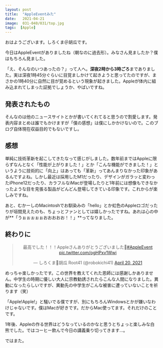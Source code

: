 ```yaml
---
layout: post
title:  "AppleEventみた"
date:   2021-04-21
image:  031-040/031/top.jpg
tags:  [Apple]
---
```


おはようございます。しろくま＠胡瓜です。

今日はAppleEventがありましたね（朝なのに過去形）。みなさん見ましたか？僕はもちろん見ました。

「え、そんなのいつあったの？」って人へ。**深夜2時から3時ごろ**までありました。実は深夜1時45分ぐらいに目覚ましかけて起きようと思ってたのですが、まさかの1時40分に自然に目が覚めるという現象が起きました。Appleが体内に組み込まれてしまった証拠でしょうか、やばいですね。

## 発表されたもの

そんなのは他のニュースサイトとかが書いてくれてると思うので割愛します。発表内容まとめは誰でもかけますが「僕の感想」は僕にしかかけないので。このブログ自体現在収益目的でもないですし。

## 感想

単純に技術革新を起こしてきたなって感じがしました。数年前まではAppleに限らずなんとなく「性能が上がりました！」とか「こんな機能ができました！」というように技術的に「向上」はあっても「革新」ってあんまりなかった印象があるんですよね。しかし最近は採用したM1だったり、デザインがガラッと変わったiPhone12だったり、カラフルなiMacが登場したりと1年前には想像もできなかったような目を見張る製品がどんどん登場してきている印象です。これからが楽しみですね。

あと、むかーしのMacintoshでお馴染みの「hello」とか虹色のAppleロゴだったりが垣間見えたのも、ちょっとファンとしては嬉しかったですね。あれは心の中が**「うぉぉぉぉぉおおおおお！！」**ってなりました。

## 終わりに

<center><blockquote class="twitter-tweet" data-theme="dark"><p lang="ja" dir="ltr">最高でした！！！Appleさんありがとうございました🍎<a href="https://twitter.com/hashtag/AppleEvent?src=hash&amp;ref_src=twsrc%5Etfw">#AppleEvent</a> <a href="https://t.co/ogHPxv1Wwi">pic.twitter.com/ogHPxv1Wwi</a></p>&mdash; しろくま🥒胡瓜 Root41 (@robokichi41) <a href="https://twitter.com/robokichi41/status/1384568147462692869?ref_src=twsrc%5Etfw">April 20, 2021</a></blockquote> <script async src="https://platform.twitter.com/widgets.js" charset="utf-8"></script></center>

めっちゃ楽しかったです。この世界を教えてくれた恩師には感謝しかありません。中学生の時期に優しい大人に宗教勧誘されたらこんな人間になりました。異動になったらしいですが、異動先の中学生がこんな被害に遭っていないことを祈ります（笑）

「Apple!Apple!」と騒いでる僕ですが、別にもちろんWindowsとかが嫌いなわけじゃないです。僕はMacが好きです。だからMac使ってます。それだけのことです。

1年後、Appleの作る世界はどうなっているのかなと思うとちょっと楽しみな白熊でした。ではコーヒー飲んで今日の講義乗り切ってきます…。

ではまた。